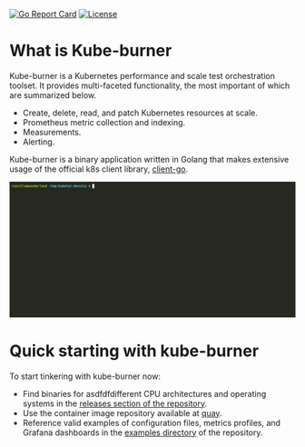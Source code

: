 [![Go Report Card](https://goreportcard.com/badge/github.com/kube-burner/kube-burner)](https://goreportcard.com/report/github.com/kube-burner/kube-burner)
[![License](https://img.shields.io/badge/License-Apache%202.0-blue.svg)](https://opensource.org/licenses/Apache-2.0)

# What is Kube-burner

Kube-burner is a Kubernetes performance and scale test orchestration toolset. It provides multi-faceted functionality, the most important of which are summarized below.

- Create, delete, read, and patch Kubernetes resources at scale.
- Prometheus metric collection and indexing.
- Measurements.
- Alerting.

Kube-burner is a binary application written in Golang that makes extensive usage of the official k8s client library, [client-go](https://github.com/kubernetes/client-go).

![Demo](media/demo.gif)

# Quick starting with kube-burner

To start tinkering with kube-burner now:

- Find binaries for asdfdfdifferent CPU architectures and operating systems in the [releases section of the repository](https://github.com/kube-burner/kube-burner/releases).
- Use the container image repository available at [quay](https://quay.io/repository/kube-burner/kube-burner?tab=tags).
- Reference valid examples of configuration files, metrics profiles, and Grafana dashboards in the [examples directory](https://github.com/kube-burner/kube-burner/tree/master/examples) of the repository.
